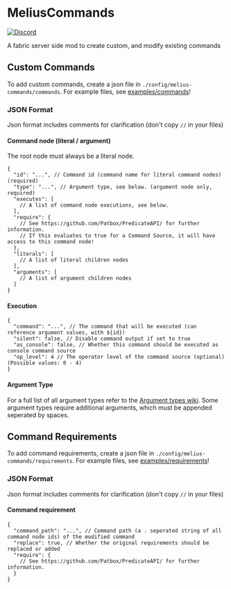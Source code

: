 # MeliusCommands
[![Discord](https://img.shields.io/discord/904419828192927885.svg?logo=discord)](https://discord.gg/HeZayd6SxF)

A fabric server side mod to create custom, and modify existing commands

## Custom Commands
To add custom commands, create a json file in `./config/melius-commands/commands`.
For example files, see [examples/commands](./examples/commands)!

### JSON Format
Json format includes comments for clarification (don't copy `//` in your files)

#### Command node (literal / argument)
The root node must always be a literal node.
```json5
{
  "id": "...", // Command id (command name for literal command nodes) (required)
  "type": "...", // Argument type, see below. (argument node only, required)
  "executes": [
    // A list of command node executions, see below.
  ],
  "require": {
    // See https://github.com/Patbox/PredicateAPI/ for further information.
    // If this evaluates to true for a Command Source, it will have access to this command node!
  },
  "literals": [
    // A list of literal children nodes
  ],
  "arguments": [
    // A list of argument children nodes
  ]
}
```

#### Execution
```json5
{
  "command": "...", // The command that will be executed (can reference argument values, with ${id})
  "silent": false, // Disable command output if set to true
  "as_console": false, // Whether this command should be executed as console command source
  "op_level": 4 // The operator level of the command source (optional) (Possible values: 0 - 4)
}
```

#### Argument Type
For a full list of all argument types refer to the [Argument types wiki](https://minecraft.fandom.com/wiki/Argument_types).
Some argument types require additional arguments, which must be appended seperated by spaces.

## Command Requirements
To add command requirements, create a json file in `./config/melius-commands/requirements`.
For example files, see [examples/requirements](./examples/requirements)!

### JSON Format

Json format includes comments for clarification (don't copy `//` in your files)
#### Command requirement

```json5
{
  "command_path": "...", // Command path (a . seperated string of all command node ids) of the modified command
  "replace": true, // Whether the original requirements should be replaced or added
  "require": {
    // See https://github.com/Patbox/PredicateAPI/ for further information.
  }
}
```